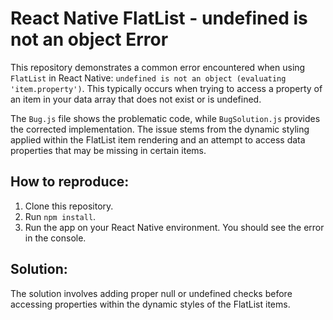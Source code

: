 # React Native FlatList - undefined is not an object Error

This repository demonstrates a common error encountered when using `FlatList` in React Native:  `undefined is not an object (evaluating 'item.property')`.  This typically occurs when trying to access a property of an item in your data array that does not exist or is undefined.

The `Bug.js` file shows the problematic code, while `BugSolution.js` provides the corrected implementation. The issue stems from the dynamic styling applied within the FlatList item rendering and an attempt to access data properties that may be missing in certain items.

## How to reproduce:

1. Clone this repository.
2. Run `npm install`.
3. Run the app on your React Native environment. You should see the error in the console.

## Solution:

The solution involves adding proper null or undefined checks before accessing properties within the dynamic styles of the FlatList items.